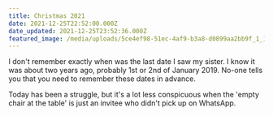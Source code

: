```yaml
---
title: Christmas 2021
date: 2021-12-25T22:52:00.000Z
date_updated: 2021-12-25T23:52:36.000Z
featured_image: /media/uploads/5ce4ef98-51ec-4af9-b3a8-d0899aa2bb9f_1_102_o.jpeg
---
```


I don't remember exactly when was the last date I saw my sister. I know it was about two years ago, probably 1st or 2nd of January 2019. No-one tells you that you need to remember these dates in advance.

Today has been a struggle, but it's a lot less conspicuous when the 'empty chair at the table' is just an invitee who didn't pick up on WhatsApp.
